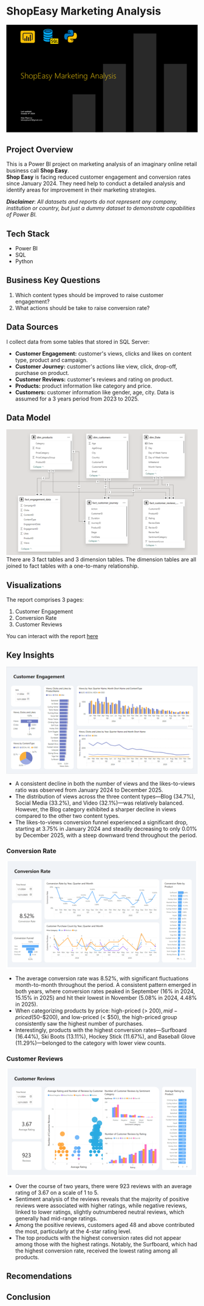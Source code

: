 # ShopEasy Marketing Analysis

![](images/intro_image.png)

## Project Overview
This is a Power BI project on marketing analysis of an imaginary online retail business call **Shop Easy**.  
**Shop Easy** is facing reduced customer engagement and conversion rates since January 2024. They need help to conduct a detailed analysis and identify areas for improvement in their marketing strategies.

**_Disclaimer_**: _All datasets and reports do not represent any company, institution or country, but just a dummy dataset to demonstrate capabilities of Power BI._

## Tech Stack
- Power BI
- SQL
- Python

## Business Key Questions
1. Which content types should be improved to raise customer engagement?
2. What actions should be take to raise conversion rate?

## Data Sources
I collect data from some tables that stored in SQL Server:
- **Customer Engagement:** customer's views, clicks and likes on content type, product and campaign.
- **Customer Journey:** customer's actions like view, click, drop-off, purchase on product.
- **Customer Reviews:** customer's reviews and rating on product.
- **Products:** product information like category and price.
- **Customers:** customer information like gender, age, city.
Data is assumed for a 3 years period from 2023 to 2025.

## Data Model
![](images/data_model.png)
There are 3 fact tables and 3 dimension tables. The dimension tables are all joined to fact tables with a one-to-many relationship.

## Visualizations
The report comprises 3 pages:
1. Customer Engagement
2. Conversion Rate
3. Customer Reviews

You can interact with the report [here](https://app.powerbi.com/view?r=eyJrIjoiZmQ2NDc4MjMtMzkyOC00OWIzLTlkYjQtZDI2OTJkOTNkZTkwIiwidCI6IjQ0ZGMyOGI5LTI1NzAtNDcxMi1iNzRmLWI4ZGM3MTBkZjRmNCIsImMiOjEwfQ%3D%3D)

## Key Insights
![](images/customer_engagement_report_page.png)
- A consistent decline in both the number of views and the likes-to-views ratio was observed from January 2024 to December 2025.
- The distribution of views across the three content types—Blog (34.7%), Social Media (33.2%), and Video (32.1%)—was relatively balanced. However, the Blog category exhibited a sharper decline in views compared to the other two content types.
- The likes-to-views conversion funnel experienced a significant drop, starting at 3.75% in January 2024 and steadily decreasing to only 0.01% by December 2025, with a steep downward trend throughout the period.

### Conversion Rate
![](images/conversion_rate_report_page.png)
- The average conversion rate was 8.52%, with significant fluctuations month-to-month throughout the period. A consistent pattern emerged in both years, where conversion rates peaked in September (16% in 2024, 15.15% in 2025) and hit their lowest in November (5.08% in 2024, 4.48% in 2025).
- When categorizing products by price: high-priced (> $200), mid-priced ($50–$200), and low-priced (< $50), the high-priced group consistently saw the highest number of purchases.
- Interestingly, products with the highest conversion rates—Surfboard (16.44%), Ski Boots (13.11%), Hockey Stick (11.67%), and Baseball Glove (11.29%)—belonged to the category with lower view counts.

### Customer Reviews
![](images/customer_reviews_report_page.png)
- Over the course of two years, there were 923 reviews with an average rating of 3.67 on a scale of 1 to 5.
- Sentiment analysis of the reviews reveals that the majority of positive reviews were associated with higher ratings, while negative reviews, linked to lower ratings, slightly outnumbered neutral reviews, which generally had mid-range ratings.
- Among the positive reviews, customers aged 48 and above contributed the most, particularly at the 4-star rating level.
- The top products with the highest conversion rates did not appear among those with the highest ratings. Notably, the Surfboard, which had the highest conversion rate, received the lowest rating among all products.

## Recomendations

## Conclusion

